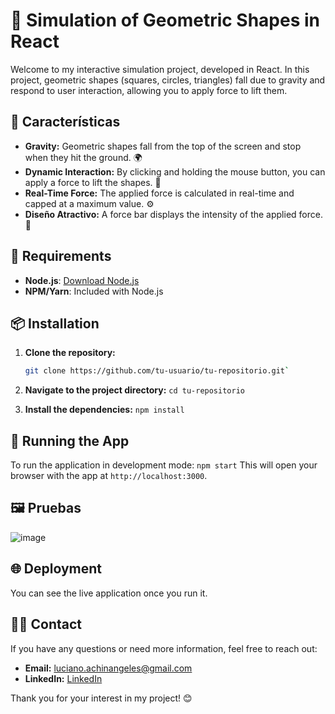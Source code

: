 
# 🎨 Simulation of Geometric Shapes in React

Welcome to my interactive simulation project, developed in React. In this project, geometric shapes (squares, circles, triangles) fall due to gravity and respond to user interaction, allowing you to apply force to lift them.

## 🚀 Características

- **Gravity:** Geometric shapes fall from the top of the screen and stop when they hit the ground. 🌍
- **Dynamic Interaction:** By clicking and holding the mouse button, you can apply a force to lift the shapes. 🌟
- **Real-Time Force:** The applied force is calculated in real-time and capped at a maximum value. ⚙️
- **Diseño Atractivo:** A force bar displays the intensity of the applied force. 🎨

## 🎯 Requirements
- **Node.js**: [Download Node.js](https://nodejs.org/)
- **NPM/Yarn**: Included with Node.js

## 📦 Installation

1. **Clone the repository:**
   ```bash
   git clone https://github.com/tu-usuario/tu-repositorio.git` 

2.  **Navigate to the project directory:**
    `cd tu-repositorio` 
    
3.  **Install the dependencies:**
    `npm install` 
    
## 🚀 Running the App
To run the application in development mode:
`npm start` 
This will open your browser with the app at `http://localhost:3000`.

## 🖼 Pruebas
![image](https://github.com/user-attachments/assets/eef0e3d3-21e2-4f6c-9e0e-e20e712e7ef6)

## 🌐 Deployment
You can see the live application once you run it.

## 👨‍💻 Contact

If you have any questions or need more information, feel free to reach out:

-   **Email:** luciano.achinangeles@gmail.com
-   **LinkedIn:** [LinkedIn](https://www.linkedin.com/in/LuVaAcAn/)

Thank you for your interest in my project! 😊

